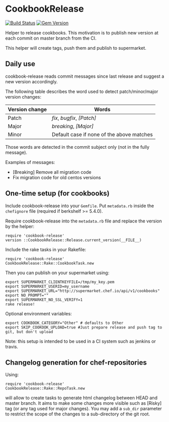 CookbookRelease
===============

[![Build Status](https://travis-ci.org/criteo/cookbook-release.svg?branch=master)](https://travis-ci.org/criteo/cookbook-release)
[![Gem Version](https://badge.fury.io/rb/cookbook-release.svg)](https://badge.fury.io/rb/cookbook-release)

Helper to release cookbooks. This motivation is to publish new version at each commit on master branch from the CI.

This helper will create tags, push them and publish to supermarket.

Daily use
---------

cookbook-release reads commit messages since last release and suggest a new version accordingly.

The following table describes the word used to detect patch/minor/major version changes:

| Version change | Words                                     |
|----------------|-------------------------------------------|
| Patch          | _fix_, _bugfix_, _[Patch]_                |
| Major          | _breaking_, _[Major]_                     |
| Minor          | Default case if none of the above matches |

Those words are detected in the commit subject only (not in the fully message).

Examples of messages:
- [Breaking] Remove all migration code
- Fix migration code for old centos versions


One-time setup (for cookbooks)
-----

Include cookbook-release into your `Gemfile`.
Put `metadata.rb` inside the `chefignore` file (required if berkshelf >= 5.4.0).

Require cookbook-release into the `metadata.rb` file and replace the version by the helper:

```
require 'cookbook-release'
version ::CookbookRelease::Release.current_version(__FILE__)
```

Include the rake tasks in your Rakefile:

```
require 'cookbook-release'
CookbookRelease::Rake::CookbookTask.new
```

Then you can publish on your supermarket using:

```
export SUPERMARKET_CLIENTKEYFILE=/tmp/my_key.pem
export SUPERMARKET_USERID=my_username
export SUPERMARKET_URL="http://supermarket.chef.io/api/v1/cookbooks"
export NO_PROMPT=""
export SUPERMARKET_NO_SSL_VERIFY=1
rake release!
```

Optional environment variables:

```
export COOKBOOK_CATEGORY="Other" # defaults to Other
export SKIP_COOKOOK_UPLOAD=true #Just prepare release and push tag to git, but don't upload
```

Note: this setup is intended to be used in a CI system such as jenkins or travis.


Changelog generation for chef-repositories
----

Using:
```
require 'cookbook-release'
CookbookRelease::Rake::RepoTask.new
```

will allow to create tasks to generate html changelog between HEAD and master branch. It aims to make some changes more visible such as [Risky] tag (or any tag used for major changes). You may add a `sub_dir` parameter to restrict the scope of the changes to a sub-directory of the git root.

